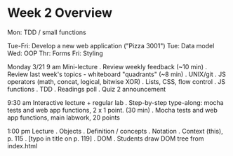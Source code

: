 # Week 2 Overview

Mon: TDD / small functions

Tue-Fri: Develop a new web application ("Pizza 3001")
  Tue: Data model
  Wed: OOP
  Thr: Forms
  Fri: Styling

Monday 3/21
9 am Mini-lecture
  . Review weekly feedback (~10 min)
  . Review last week's topics - whiteboard "quadrants" (~8 min)
    . UNIX/git
    . JS operators (math, concat, logical, bitwise XOR)
    . Lists, CSS, flow control
    . JS functions
    . TDD
  . Readings poll
  . Quiz 2 announcement

9:30 am Interactive lecture + regular lab
  . Step-by-step type-along: mocha tests and web app functions, 2 x 1 point. (30 min)
  . Mocha tests and web app functions, main labwork, 20 points

1:00 pm Lecture
  . Objects
    . Definition / concepts
    . Notation
    . Context (this), p. 115
    . [typo in title on p. 119]
  . DOM
    . Students draw DOM tree from index.html
